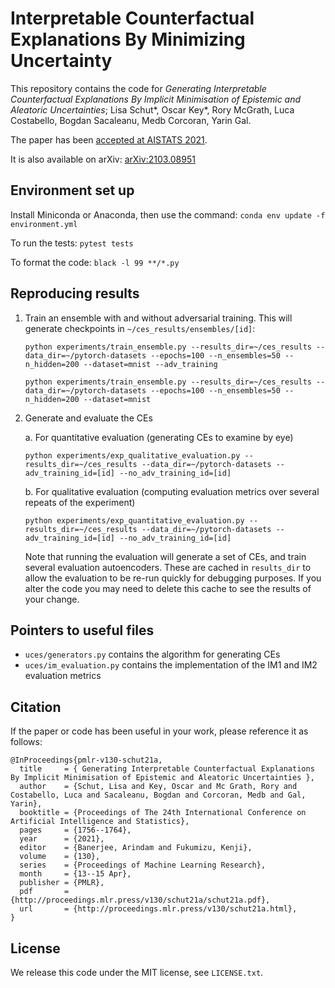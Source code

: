# Interpretable Counterfactual Explanations By Minimizing Uncertainty

This repository contains the code for _Generating Interpretable Counterfactual Explanations By Implicit Minimisation of Epistemic and Aleatoric Uncertainties_;
Lisa Schut*, Oscar Key*, Rory McGrath, Luca Costabello, Bogdan Sacaleanu, Medb Corcoran, Yarin Gal.

The paper has been [accepted at AISTATS 2021](https://aistats.org/aistats2021/accepted.html).

It is also available on arXiv: [arXiv:2103.08951](https://arxiv.org/abs/2103.08951)

## Environment set up
Install Miniconda or Anaconda, then use the command:
`conda env update -f environment.yml`

To run the tests: `pytest tests`

To format the code: `black -l 99 **/*.py`


## Reproducing results
1. Train an ensemble with and without adversarial training. This will generate checkpoints in `~/ces_results/ensembles/[id]`:

    `python experiments/train_ensemble.py --results_dir=~/ces_results --data_dir=~/pytorch-datasets --epochs=100 --n_ensembles=50 --n_hidden=200 --dataset=mnist --adv_training`

    `python experiments/train_ensemble.py --results_dir=~/ces_results --data_dir=~/pytorch-datasets --epochs=100 --n_ensembles=50 --n_hidden=200 --dataset=mnist`

2. Generate and evaluate the CEs

    a. For quantitative evaluation (generating CEs to examine by eye)

    `python experiments/exp_qualitative_evaluation.py --results_dir=~/ces_results --data_dir=~/pytorch-datasets --adv_training_id=[id] --no_adv_training_id=[id]`

    b. For qualitative evaluation (computing evaluation metrics over several repeats of the experiment)

    `python experiments/exp_quantitative_evaluation.py --results_dir=~/ces_results --data_dir=~/pytorch-datasets --adv_training_id=[id] --no_adv_training_id=[id]`

   Note that running the evaluation will generate a set of CEs, and train several evaluation autoencoders.
   These are cached in `results_dir` to allow the evaluation to be re-run quickly for debugging purposes.
   If you alter the code you may need to delete this cache to see the results of your change.


## Pointers to useful files
- `uces/generators.py` contains the algorithm for generating CEs
- `uces/im_evaluation.py` contains the implementation of the IM1 and IM2 evaluation metrics


## Citation
If the paper or code has been useful in your work, please reference it as follows:
```
@InProceedings{pmlr-v130-schut21a,
  title     = { Generating Interpretable Counterfactual Explanations By Implicit Minimisation of Epistemic and Aleatoric Uncertainties },
  author    = {Schut, Lisa and Key, Oscar and Mc Grath, Rory and Costabello, Luca and Sacaleanu, Bogdan and Corcoran, Medb and Gal, Yarin},
  booktitle = {Proceedings of The 24th International Conference on Artificial Intelligence and Statistics},
  pages     = {1756--1764},
  year      = {2021},
  editor    = {Banerjee, Arindam and Fukumizu, Kenji},
  volume    = {130},
  series    = {Proceedings of Machine Learning Research},
  month     = {13--15 Apr},
  publisher = {PMLR},
  pdf       = {http://proceedings.mlr.press/v130/schut21a/schut21a.pdf},
  url       = {http://proceedings.mlr.press/v130/schut21a.html},
}
```

## License
We release this code under the MIT license, see `LICENSE.txt`.
